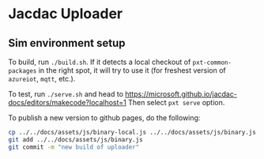 # Jacdac Uploader

## Sim environment setup

To build, run `./build.sh`.
If it detects a local checkout of `pxt-common-packages` in the right spot, it will try to use it
(for freshest version of `azureiot`, `mqtt`, etc.).

To test, run `./serve.sh` and head to 
https://microsoft.github.io/jacdac-docs/editors/makecode?localhost=1 
Then select `pxt serve` option.

To publish a new version to github pages, do the following:

```bash
cp ../../docs/assets/js/binary-local.js ../../docs/assets/js/binary.js
git add ../../docs/assets/js/binary.js
git commit -m "new build of uploader"
```
